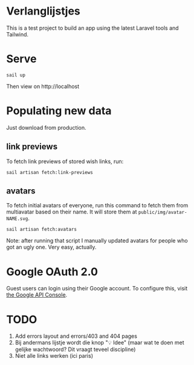 # Verlanglijstjes

This is a test project to build an app using the latest Laravel tools and Tailwind.

# Serve

```shell
sail up
```

Then view on http://localhost

# Populating new data

Just download from production.

## link previews

To fetch link previews of stored wish links, run:
```shell
sail artisan fetch:link-previews 
```

## avatars

To fetch initial avatars of everyone, run this command to fetch them from multiavatar based on their name.
It will store them at `public/img/avatar-NAME.svg`.
```shell
sail artisan fetch:avatars
```

Note: after running that script I manually updated avatars for people who got an ugly one. Very easy, actually.

# Google OAuth 2.0
Guest users can login using their Google account. To configure this, visit [the Google API Console](https://console.cloud.google.com/auth/clients?authuser=1&project=verlanglijstjes&supportedpurview=project).

# TODO

1. Add errors layout and errors/403 and 404 pages
3. Bij andermans lijstje wordt die knop "💡 Idee" (maar wat te doen met gelijke wachtwoord? Dit vraagt teveel discipline)
4. Niet alle links werken (ici paris)
